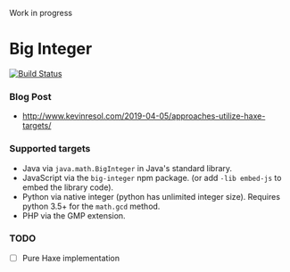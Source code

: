 Work in progress

# Big Integer
[![Build Status](https://travis-ci.com/kevinresol/bigint.svg?branch=master)](https://travis-ci.com/kevinresol/bigint)

### Blog Post

- http://www.kevinresol.com/2019-04-05/approaches-utilize-haxe-targets/

### Supported targets

- Java via `java.math.BigInteger` in Java's standard library.
- JavaScript via the `big-integer` npm package. (or add `-lib embed-js` to embed the library code).
- Python via native integer (python has unlimited integer size). Requires python 3.5+ for the `math.gcd` method.
- PHP via the GMP extension.


### TODO
- [ ] Pure Haxe implementation
